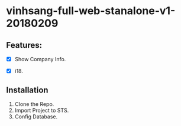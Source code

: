 # vinhsang-full-web-stanalone-v1-20180209

## Features:
- [x] Show Company Info.
- [x] i18.



## Installation
1. Clone the Repo.
2. Import Project to STS.
3. Config Database.